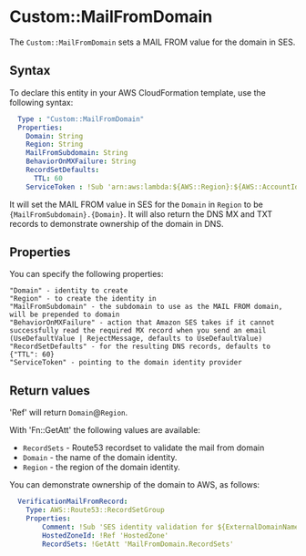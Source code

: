 # Custom::MailFromDomain
The `Custom::MailFromDomain` sets a MAIL FROM value for the domain in SES.

## Syntax
To declare this entity in your AWS CloudFormation template, use the following syntax:

```yaml
  Type : "Custom::MailFromDomain"
  Properties:
    Domain: String
    Region: String
    MailFromSubdomain: String
    BehaviorOnMXFailure: String
    RecordSetDefaults:
      TTL: 60
    ServiceToken : !Sub 'arn:aws:lambda:${AWS::Region}:${AWS::AccountId}:function:binxio-cfn-ses-provider'
```
It will set the MAIL FROM value in SES for the `Domain` in `Region` to be `{MailFromSubdomain}.{Domain}`. It will also return 
the DNS MX and TXT records to demonstrate ownership of the domain in DNS. 


## Properties
You can specify the following properties:

    "Domain" - identity to create 
    "Region" - to create the identity in
    "MailFromSubdomain" - the subdomain to use as the MAIL FROM domain, will be prepended to domain
    "BehaviorOnMXFailure" - action that Amazon SES takes if it cannot successfully read the required MX record when you send an email (UseDefaultValue | RejectMessage, defaults to UseDefaultValue)
    "RecordSetDefaults" - for the resulting DNS records, defaults to {"TTL": 60}
    "ServiceToken" - pointing to the domain identity provider

## Return values
'Ref' will return `Domain`@`Region`.

With 'Fn::GetAtt' the following values are available:

- `RecordSets` - Route53 recordset to validate the mail from domain
- `Domain` - the name of the domain identity.
- `Region` - the region of the domain identity.

You can demonstrate ownership of the domain to AWS, as follows:

```yaml
  VerificationMailFromRecord:
    Type: AWS::Route53::RecordSetGroup
    Properties:
        Comment: !Sub 'SES identity validation for ${ExternalDomainName}'
        HostedZoneId: !Ref 'HostedZone'
        RecordSets: !GetAtt 'MailFromDomain.RecordSets'
```
